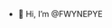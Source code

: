 - 👋 Hi, I’m @FWYNEPYE


<!---
FWYNEPYE/FWYNEPYE is a ✨ special ✨ repository because its `README.md` (this file) appears on your GitHub profile.
You can click the Preview link to take a look at your changes.
--->
